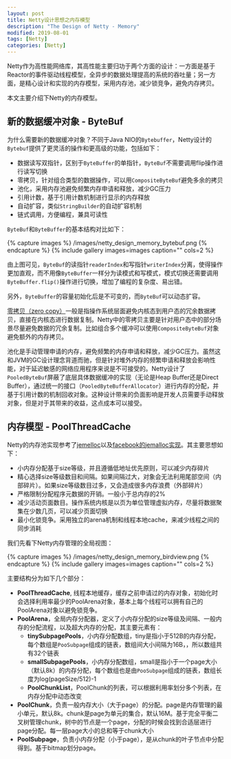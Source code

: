 ```yaml
---
layout: post
title: Netty设计思想之内存模型
description: "The Design of Netty - Memory"
modified: 2019-08-01
tags: [Netty]
categories: [Netty]
---
```



Netty作为高性能网络库，其高性能主要归功于两个方面的设计：一方面是基于Reactor的事件驱动线程模型，全异步的数据处理提高的系统的吞吐量；另一方面，是精心设计和实现的内存模型，采用内存池，减少锁竞争，避免内存拷贝。

本文主要介绍下Netty的内存模型。


## 新的数据缓冲对象 - ByteBuf
为什么需要新的数据缓冲对象？不同于Java NIO的`Bytebuffer`，Netty设计的`Bytebuf`提供了更灵活的操作和更高级的功能，包括如下：

* 数据读写双指针，区别于`ByteBuffer`的单指针，`ByteBuf`不需要调用flip操作进行读写切换
* 零拷贝，针对组合类型的数据操作，可以用`CompositeByteBuf`避免多余的拷贝
* 池化，采用内存池避免频繁内存申请和释放，减少GC压力
* 引用计数，基于引用计数机制进行显示的内存释放
* 自动扩容，类似`StringBuilder`的自动扩容机制
* 链式调用，方便编程，兼具可读性


`ByteBuf`和`ByteBuffer`的基本结构对比如下：

{% capture images %}
    /images/netty_design_memory_bytebuf.png
{% endcapture %}
{% include gallery images=images caption="" cols=2 %}


由上图可见，`ByteBuf`的读指针`readerIndex`和写指针`writerIndex`分离，使得操作更加直观，而不用像`ByteBuffer`一样分为读模式和写模式，模式切换还需要调用`ByteBuffer.flip()`操作进行切换，增加了编程的复杂度、易出错。

另外，`ByteBuffer`的容量初始化后是不可变的，而`ByteBuf`可以动态扩容。


[零拷贝（zero copy）](https://zh.wikipedia.org/wiki/%E9%9B%B6%E5%A4%8D%E5%88%B6)一般是指操作系统层面避免内核态到用户态的冗余数据拷贝，直接在内核态进行数据复制。Netty中的零拷贝主要是针对用户态中的部分场景尽量避免数据的冗余复制。比如组合多个缓冲可以使用`CompositeByteBuf`对象避免额外的内存拷贝。


池化是手动管理申请的内存，避免频繁的内存申请和释放，减少GC压力。虽然这和JVM的GC设计理念背道而驰，但是针对堆外内存的频繁申请和释放会影响性能，对于延迟敏感的网络应用程序来说是不可接受的。Netty设计了`PooledByteBuf`屏蔽了底层具体数据缓冲的实现（无论是Heap Buffer还是Direct Buffer），通过统一的接口（`PooledByteBufferAllocator`）进行内存的分配，并基于引用计数的机制回收对象。这种设计带来的负面影响是开发人员需要手动释放对象，但是对于其带来的收益，这点成本可以接受。

## 内存模型 - PoolThreadCache
Netty的内存池实现参考了[jemelloc](http://people.freebsd.org/~jasone/jemalloc/bsdcan2006/jemalloc.pdf)以及[facebook的jemalloc实现](https://www.facebook.com/notes/facebook-engineering/scalable-memory-allocation-using-jemalloc/480222803919)。其主要思想如下：

* 小内存分配基于size等级，并且遵循低地址优先原则，可以减少内存碎片
* 精心选择size等级数目和间隔。如果间隔过大，对象会无法利用尾部空间（内部碎片）。如果size等级数目过多，又会造成很多内存浪费（外部碎片）
* 严格限制分配程序元数据的开销。一般小于总内存的2%
* 减少活动页面数目。操作系统内核是以页为单位管理虚拟内存，尽量将数据聚集在少数几页，可以减少页面切换
* 最小化锁竞争。采用独立的arena机制和线程本地cache，来减少线程之间的同步消耗

我们先看下Netty内存管理的全局视图：


{% capture images %}
    /images/netty_design_memory_birdview.png
{% endcapture %}
{% include gallery images=images caption="" cols=2 %}

主要结构分为如下几个部分：

* **PoolThreadCache**, 线程本地缓存，缓存之前申请过的内存对象，初始化时会选择利用率最少的PoolArena对象，基本上每个线程可以拥有自己的PoolArena对象以避免锁竞争。
* **PoolArena**，全局内存分配器，定义了小内存分配的size等级及间隔、一般内存的分配流程，以及超大内存的分配，其主要元素有：
    * **tinySubpagePools**，小内存分配数组，tiny是指小于512B的内存分配，每个数组是`PooSubpage`组成的链表，数组间大小间隔为16B，，所以数组共有32个链表
    * **smallSubpagePools**，小内存分配数组，small是指小于一个page大小（默认8k）的内存分配，每个数组也是由`PooSubpage`组成的链表，数组长度为log(pageSize/512)-1
    * **PoolChunkList**，PoolChunk的列表，可以根据利用率划分多个列表，在内存分配中动态改变
* **PoolChunk**，负责一般内存大小（大于page）的分配。page是内存管理的最小单元，默认8k。chunk是page为单元的集合，默认16M。基于完全平衡二叉树管理chunk，树中的节点是一个page，分配的时候会找到合适层进行page分配。每一层page大小的总和等于chunk大小
* **PoolSubpage**，负责小内存分配（小于page），是从chunk的叶子节点中分配得到。基于bitmap划分page。


